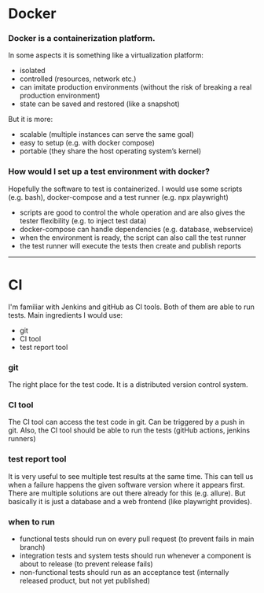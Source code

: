 # Docker

### Docker is a containerization platform.

In some aspects it is something like a virtualization platform:
- isolated
- controlled (resources, network etc.)
- can imitate production environments (without the risk of breaking a real production environment)
- state can be saved and restored (like a snapshot)

But it is more:
- scalable (multiple instances can serve the same goal)
- easy to setup (e.g. with docker compose)
- portable (they share the host operating system’s kernel)

### How would I set up a test environment with docker?

Hopefully the software to test is containerized.
I would use some scripts (e.g. bash), docker-compose and a test runner (e.g. npx playwright)

* scripts are good to control the whole operation and are also gives the tester flexibility (e.g. to inject test data)
* docker-compose can handle dependencies (e.g. database, webservice)
* when the environment is ready, the script can also call the test runner
* the test runner will execute the tests then create and publish reports

---

# CI

I'm familiar with Jenkins and gitHub as CI tools. Both of them are able to run tests.
Main ingredients I would use:
* git
* CI tool
* test report tool

### git
The right place for the test code.
It is a distributed version control system.

### CI tool
The CI tool can access the test code in git.
Can be triggered by a push in git.
Also, the CI tool should be able to run the tests (gitHub actions, jenkins runners)

### test report tool
It is very useful to see multiple test results at the same time. This can tell us when a failure happens the given software version where it appears first.
There are multiple solutions are out there already for this (e.g. allure). But basically it is just a database and a web frontend (like playwright provides).

### when to run
* functional tests should run on every pull request (to prevent fails in main branch)
* integration tests and system tests should run whenever a component is about to release (to prevent release fails)
* non-functional tests should run as an acceptance test (internally released product, but not yet published)